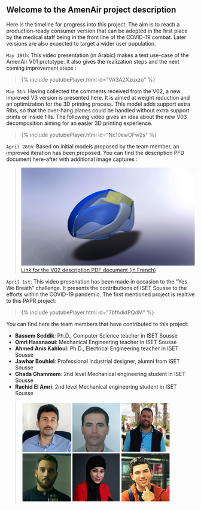 ## Welcome to the AmenAir project description

Here is the timeline for progress into this project. The aim is to reach a production-ready consumer version that can be adopted in the first place by the medical staff being in the front line of the COVID-19 combat. Later versions are also expected to target a wider user population. 

`May 19th`: This video presentation (in Arabic) makes a test use-case of the AmenAir V01 prototype. It also gives the realization steps and the next coming improvement steps :

> {% include youtubePlayer.html id="VA3A2Xzuxzo" %}

`May 5th`: Having collected the comments received from the V02, a new improved V3 version is presented here.  It is aimed at weight reduction and an optimization for the 3D printing process. This model adds support extra Ribs, so that the over-hang planes could be handled without extra support prints or inside fills. 
The following video gives an idea about the new V03 decomposition aiming for an easier 3D printing experience. 

> {% include youtubePlayer.html id="Nc10ewOFw2s" %}

`April 28th`: Based on initial models proposed by the team member, an improved iteration has been proposed. You can find the description PFD document here-after with additional image captures :

> ![Image](https://github.com/bassemSeddik/AmenAir/blob/master/V02/FullHelmet_Shell&Airways06.JPG?raw=true)
> [Link for the V02 description PDF document (in French)](https://github.com/bassemSeddik/AmenAir/blob/master/V02/Prototype%20de%20casque%20de%20purification%20PAPR.pdf)

`April 1st`: This video presenation has been made in occasion to the "Yes We Breath" challenge. It presents the contributions of ISET Sousse to the efforts within the COVID-19 pandemic. The first mentioned project is realtive to this PAPR project:

> {% include youtubePlayer.html id="7bfhdidPQdM" %}

You can find here the team members that have contributed to this project:
- **Bassem Seddik**: Ph.D., Computer Science teacher in ISET Sousse
- **Omri Hassnaoui**: Mechanical Engineering teacher in ISET Sousse
- **Ahmed Anis Kahloul**: Ph.D., Electrical Engineering teacher in ISET Sousse
- **Jawhar Bouhlel**: Professional industrial designer, alumni from ISET Sousse
- **Ghada Ghammem**: 2nd level Mechanical engineering student in ISET Sousse
- **Rachid El Amri**: 2nd level Mechanical engineering student in ISET Sousse

 > ![Image](https://github.com/bassemSeddik/AmenAir/blob/master/images/team_w400.jpg?raw=true)

